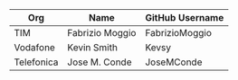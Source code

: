 | Org                    | Name                                      | GitHub Username        |
| -----------------------| ------------------------------------------| -----------------------|
| TIM                    | Fabrizio Moggio                           | FabrizioMoggio         |
| Vodafone               | Kevin Smith                               | Kevsy                  |
| Telefonica             | Jose M. Conde                             | JoseMConde             |


